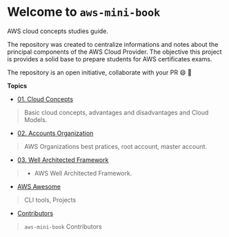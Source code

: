 # Welcome to `aws-mini-book`

AWS cloud concepts studies guide. 

The repository was created to centralize informations and notes about the principal components of the AWS Cloud Provider. The objective this project is provides a solid base to prepare students for AWS certificates exams.

The repository is an open initiative, collaborate with your PR :smile: :rocket:

**Topics**

- [01. Cloud Concepts](./01-cloud-concepts/)
> Basic cloud concepts, advantages and disadvantages and Cloud Models.

- [02. Accounts Organization](./02-accounts-organization/)
> AWS Organizations best pratices, root account, master account.

- [03. Well Architected Framework](./03-well-architected-framework/)
> - AWS Well Architected Framework.

- [AWS Awesome](./cli-tools/)
> CLI tools, Projects

- [Contributors](./contributors/)
> `aws-mini-book` Contributors
